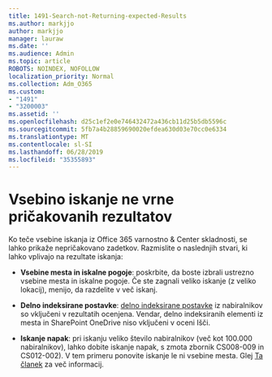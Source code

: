 ```yaml
---
title: 1491-Search-not-Returning-expected-Results
ms.author: markjjo
author: markjjo
manager: lauraw
ms.date: ''
ms.audience: Admin
ms.topic: article
ROBOTS: NOINDEX, NOFOLLOW
localization_priority: Normal
ms.collection: Adm_O365
ms.custom:
- "1491"
- "3200003"
ms.assetid: ''
ms.openlocfilehash: d25c1ef2e0e746432472a436cb11d25b5db5596c
ms.sourcegitcommit: 5fb7a4b28859690020efdea630d03e70cc0e6334
ms.translationtype: MT
ms.contentlocale: sl-SI
ms.lasthandoff: 06/28/2019
ms.locfileid: "35355893"
---
```

# <a name="content-search-not-returning-expected-results"></a>Vsebino iskanje ne vrne pričakovanih rezultatov

Ko teče vsebine iskanja iz Office 365 varnostno & Center skladnosti, se lahko prikaže nepričakovano zadetkov. Razmislite o naslednjih stvari, ki lahko vplivajo na rezultate iskanja:

- **Vsebine mesta in iskalne pogoje**: poskrbite, da boste izbrali ustrezno vsebine mesta in iskalne pogoje. Če ste zagnali veliko iskanje (z veliko lokacij), menijo, da razdelite v več iskanj.

- **Delno indeksirane postavke**: [delno indeksirane postavke](https://docs.microsoft.com/office365/securitycompliance/partially-indexed-items-in-content-search) iz nabiralnikov so vključeni v rezultatih ocenjena. Vendar, delno indeksiranih elementi iz mesta in SharePoint OneDrive niso vključeni v oceni Išči.

- **Iskanje napak**: pri iskanju veliko število nabiralnikov (več kot 100.000 nabiralnikov), lahko dobite iskanje napak, s zmota zbornik CS008-009 in CS012-002). V tem primeru ponovite iskanje le ni vsebine mesta. Glej [Ta članek](https://docs.microsoft.com/office365/securitycompliance/retry-failed-content-search) za več informacij.
